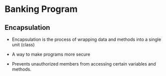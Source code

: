 # Banking Program

## Encapsulation

* Encapsulation is the process of wrapping data and methods into a single unit (class)

* A way to make programs more secure

* Prevents unauthorized members from accessing certain variables and methods.